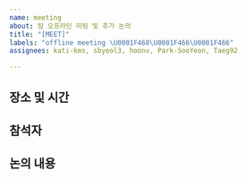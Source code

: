 ```yaml
---
name: meeting
about: 팀 오프라인 미팅 및 추가 논의
title: "[MEET]"
labels: "offline meeting \U0001F468‍\U0001F466‍\U0001F466"
assignees: kati-kms, sbyeol3, hoonv, Park-SooYeon, Taeg92

---
```


## 장소 및 시간

## 참석자

## 논의 내용
